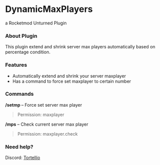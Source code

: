 # DynamicMaxPlayers
a Rocketmod Unturned Plugin

### About Plugin
This plugin extend and shrink server max players automatically based on percentage condition.

### Features
- Automatically extend and shrink your server maxplayer
- Has a command to force set maxplayer to certain number

### Commands
__/setmp <amount>__ – Force set server max player
  > Permission: maxplayer
  
**/mps** – Check current server max player
  > Permission: maxplayer.check

### Need help?
Discord: [Tortellio](https://discord.gg/pzQwsew)
